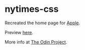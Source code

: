 # nytimes-css
Recreated the home page for [Apple](http://www.apple.com).


Preview [here](https://htmlpreview.github.io/?https://github.com/AyeSea/apple-homepage/blob/master/index.html).


More info at [The Odin Project](http://www.theodinproject.com/html5-and-css3/building-with-backgrounds-and-gradients?ref=lc-pb).
